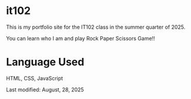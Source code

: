 # it102
This is my portfolio site for the IT102 class in the summer quarter of 2025.

You can learn who I am and play Rock Paper Scissors Game!!

# Language Used
HTML, CSS, JavaScript

Last modified: August, 28, 2025